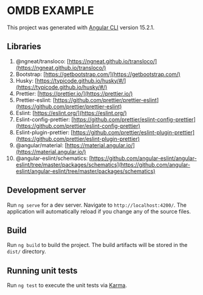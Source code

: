 # OMDB EXAMPLE

This project was generated with [Angular CLI](https://github.com/angular/angular-cli) version 15.2.1.

## Libraries

1.  @ngneat/transloco: [https://ngneat.github.io/transloco/](https://ngneat.github.io/transloco/)
2.  Bootstrap: [https://getbootstrap.com/](https://getbootstrap.com/)
3.  Husky: [https://typicode.github.io/husky/#/](https://typicode.github.io/husky/#/)
4.  Prettier: [https://prettier.io/](https://prettier.io/)
5.  Prettier-eslint: [https://github.com/prettier/prettier-eslint](https://github.com/prettier/prettier-eslint)
6.  Eslint: [https://eslint.org/](https://eslint.org/)
7.  Eslint-config-prettier: [https://github.com/prettier/eslint-config-prettier](https://github.com/prettier/eslint-config-prettier)
8.  Eslint-plugin-prettier: [https://github.com/prettier/eslint-plugin-prettier](https://github.com/prettier/eslint-plugin-prettier)
9.  @angular/material: [https://material.angular.io/](https://material.angular.io/)
10.  @angular-eslint/schematics: [https://github.com/angular-eslint/angular-eslint/tree/master/packages/schematics](https://github.com/angular-eslint/angular-eslint/tree/master/packages/schematics)

## Development server

Run `ng serve` for a dev server. Navigate to `http://localhost:4200/`. The application will automatically reload if you change any of the source files.

## Build

Run `ng build` to build the project. The build artifacts will be stored in the `dist/` directory.

## Running unit tests

Run `ng test` to execute the unit tests via [Karma](https://karma-runner.github.io).
